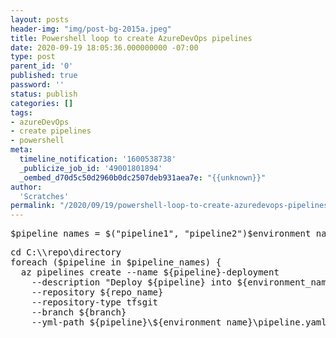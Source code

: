 ```yaml
---
layout: posts
header-img: "img/post-bg-2015a.jpeg"
title: Powershell loop to create AzureDevOps pipelines
date: 2020-09-19 18:05:36.000000000 -07:00
type: post
parent_id: '0'
published: true
password: ''
status: publish
categories: []
tags:
- azureDevOps
- create pipelines
- powershell
meta:
  timeline_notification: '1600538738'
  _publicize_job_id: '49001801894'
  _oembed_d70d5c50d2960b0dc2507deb931aea7e: "{{unknown}}"
author:
  'Scratches'
permalink: "/2020/09/19/powershell-loop-to-create-azuredevops-pipelines/"
---
```

<pre>
$pipeline_names = $("pipeline1", "pipeline2")$environment_name = 'test_environment'$branch = 'master'
</pre>

<pre>
cd C:\\repo\directory
foreach ($pipeline in $pipeline_names) { 
  az pipelines create --name ${pipeline}-deployment 
    --description "Deploy ${pipeline} into ${environment_name}" 
    --repository ${repo_name} 
    --repository-type tfsgit 
    --branch ${branch} 
    --yml-path ${pipeline}\${environment_name}\pipeline.yaml }
</pre>
